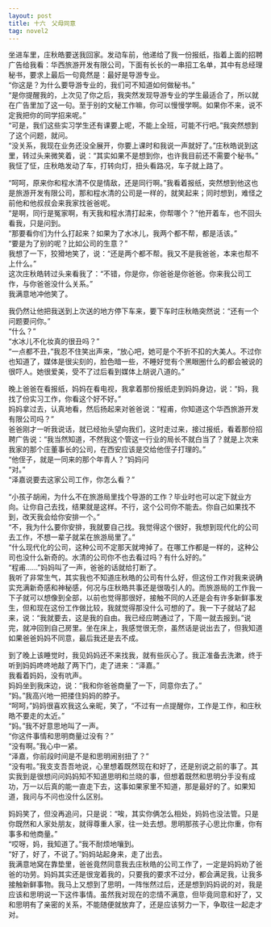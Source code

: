 ```yaml
---
layout: post
title: 十六　父母同意
tag: novel2
---
```


坐进车里，庄秋皓要送我回家。发动车前，他递给了我一份报纸，指着上面的招聘广告给我看：华西旅游开发有限公司，下面有长长的一串招工名单，其中有总经理秘书，要求上最后一句竟然是：最好是导游专业。<br />
“你这是？为什么要导游专业的，我们可不知道如何做秘书。”<br />
“是你提醒我的，上次见了你之后，我突然发现导游专业的学生最适合了，所以就在广告里加了这一句。至于别的文秘工作嘛，你可以慢慢学啊。如果你不来，说不定我把你的同学招来呢。”<br />
“可是，我们这些实习学生还有课要上呢，不能上全班，可能不行吧。”我突然想到了这个问题，就问。<br />
“没关系，我现在业务还没全展开，你要上课时和我说一声就好了。”庄秋皓说到这里，转过头来微笑着，说：“其实如果不是想到你，也许我目前还不需要个秘书。”<br />
我怔了怔，庄秋皓发动了车，打转向灯，扭头看路况，车子就上路了。

“呵呵，原来你和程水清不仅是情敌，还是同行啊。”我看着报纸，突然想到他这也是旅游开发有限公司，那和程水清的公司是一样的，就笑起来；同时想到，难怪之前他和他叔叔会来我家找爸爸呢。<br />
“是啊，同行是冤家啊，有天我和程水清打起来，你帮哪个？”他开着车，也不回头看我，只是问到。<br />
“那要看你们为什么打起来？如果为了水冰儿，我两个都不帮，都是活该。”<br />
“要是为了别的呢？比如公司的生意？”<br />
我想了一下，狡猾地笑了，说：“还是两个都不帮。我又不是我爸爸，本来也帮不上什么。”<br />
这次庄秋皓转过头来看我了：“不错，你是你，你爸爸是你爸爸。你来我公司工作，与你爸爸没什么关系。”<br />
我满意地冲他笑了。

我仍然让他把我送到上次送的地方停下车来，要下车时庄秋皓突然说：“还有一个问题要问你。”<br />
“什么？”<br />
“水冰儿不化妆真的很丑吗？”<br />
“一点都不丑，”我忍不住笑出声来，“放心吧，她可是个不折不扣的大美人。不过你也知道了，媒体是很尖刻的，脸色暗一些，不睡好觉有个黑眼圈什么的都会被说的很吓人。她很爱美，受不了过后看到媒体上胡说八道的。”

晚上爸爸在看报纸，妈妈在看电视，我拿着那份报纸走到妈妈身边，说：“妈，我找了份实习工作，你看这个好不好。”<br />
妈妈拿过去，认真地看，然后扬起来对爸爸说：“程甫，你知道这个华西旅游开发有限公司吗？”<br />
爸爸刚才一听我说话，就已经抬头望向我们，这时走过来，接过报纸，看着那份招聘广告说：“我当然知道，不然我这个管这一行业的局长不就白当了？就是上次来我家的那个庄董事长的公司，在西安应该是交给他侄子打理的。”<br />
“他侄子，就是一同来的那个年青人？”妈妈问<br />
“对。”<br />
“泽嘉说要去这家公司工作，你怎么看？”

“小孩子胡闹，为什么不在旅游局里找个导游的工作？毕业时也可以定下就业方向。让你自己去找，结果就是这样。不行，这个公司你不能去。你自己如果找不到，改天我会给你安排一个。”<br />
“不，我为什么要你安排，我就要自己找。我觉得这个很好，我想到现代化的公司去工作，不想一辈子就呆在旅游局里了。”<br />
“什么现代化的公司，这种公司不定那天就垮掉了。在哪工作都是一样的，这种公司也没什么新奇的。水清的公司你不也去看过吗？有什么好的。”<br />
“程甫……”妈妈叫了一声，爸爸的话就给打断了。<br />
我听了非常生气，其实我也不知道庄秋皓的公司有什么好，但这份工作对我来说确实充满新奇感和神秘感，何况与庄秋皓共事还是很吸引人的。而旅游局的工作我一下子就可以想像到全部，以前也觉得那很好，接触不同的人还是会有许多新鲜事发生，但和现在这份工作做比较，我就觉得那没什么可想的了。我一下子就站了起来，说：“我就要去，这是我的自由。我已经应聘通过了，下周一就去报到。”说完，就冲回到自己房里。坐在床上，我感觉很无奈，虽然话是说出去了，但我知道如果爸爸妈妈不同意，最后我还是去不成。

到了晚上该睡觉时，我见妈妈还不来找我，就有些灰心了。我正准备去洗漱，终于听到妈妈咚咚地敲了两下门，走了进来：“泽嘉。”<br />
我看着妈妈，没有吭声。<br />
妈妈坐到我床边，说：“我和你爸爸商量了一下，同意你去了。”<br />
“妈。”我高兴地一把搂住妈妈的脖子。<br />
“呵呵，”妈妈很喜欢我这么亲昵，笑了，“不过有一点提醒你，工作是工作，和庄秋皓不要走的太近。”<br />
“妈。”我不好意思地叫了一声。<br />
“你这件事情和思明商量过没有？”<br />
“没有啊。”我心中一紧。<br />
“泽嘉，你前段时间是不是和思明闹别扭了？”<br />
“没有啦。”我支支吾吾地说，心里想着既然现在和好了，还是别说之前的事了。其实我到是很想问问妈妈知不知道思明和兰晓的事，但想着既然和思明分手没有成功，万一以后真的能一直走下去，这事如果家里不知道，那是最好的了。如果知道，我问与不问也没什么区别。

妈妈笑了，但没再追问，只是说：“唉，其实你俩怎么相处，妈妈也没法管。只是你既然和人家处朋友，就得尊重人家，往一处去想。思明那孩子心思比你重，你有事多和他商量。”<br />
“哎呀，妈，我知道了。”我不耐烦地嚷到。<br />
“好了，好了，不说了。”妈妈站起身来，走了出去。<br />
我满意地窝在靠垫里，爸爸竟然同意我去庄秋皓的公司工作了，一定是妈妈劝了爸爸的功劳。妈妈其实还是很宠着我的，只要我的要求不过分，都会满足我，让我多接触新鲜事物。我马上又想到了思明，一阵怅然过后，还是想到妈妈说的对，我是应该和思明说一下这件事情。虽然我对现在的恋情不满意，但毕竟同意和好了，又和思明有了亲密的关系，不能随便就放弃了，还是应该努力一下，争取往一起走才对。